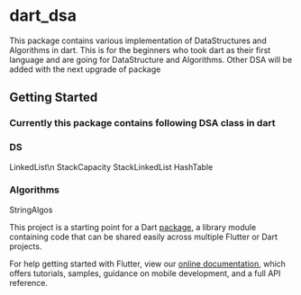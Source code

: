 # dart_dsa

This package contains various implementation of DataStructures and Algorithms  in dart.
This is for the beginners who took dart as their first language and are going for DataStructure and Algorithms. 
Other DSA will be added with the next upgrade of package

## Getting Started

### Currently this package contains following DSA class in dart

### DS
 LinkedList\n 
 StackCapacity
 StackLinkedList
 HashTable

### Algorithms
  StringAlgos



This project is a starting point for a Dart
[package](https://flutter.dev/developing-packages/),
a library module containing code that can be shared easily across
multiple Flutter or Dart projects.

For help getting started with Flutter, view our 
[online documentation](https://flutter.dev/docs), which offers tutorials, 
samples, guidance on mobile development, and a full API reference.
